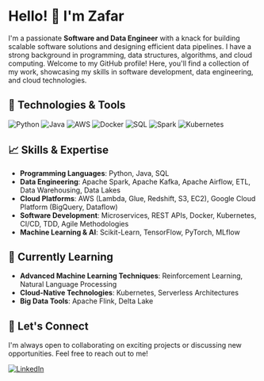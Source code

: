 # Hello! 👋 I'm Zafar

I'm a passionate **Software and Data Engineer** with a knack for building scalable software solutions and designing efficient data pipelines. I have a strong background in programming, data structures, algorithms, and cloud computing. Welcome to my GitHub profile! Here, you'll find a collection of my work, showcasing my skills in software development, data engineering, and cloud technologies.

## 🔧 **Technologies & Tools**

![Python](https://img.shields.io/badge/-Python-3776AB?logo=python&logoColor=white&style=for-the-badge)
![Java](https://img.shields.io/badge/-Java-007396?logo=java&logoColor=white&style=for-the-badge)
![AWS](https://img.shields.io/badge/-AWS-232F3E?logo=amazon-aws&logoColor=white&style=for-the-badge)
![Docker](https://img.shields.io/badge/-Docker-2496ED?logo=docker&logoColor=white&style=for-the-badge)
![SQL](https://img.shields.io/badge/-SQL-4479A1?logo=MySQL&logoColor=white&style=for-the-badge)
![Spark](https://img.shields.io/badge/-Apache%20Spark-E25A1C?logo=apache-spark&logoColor=white&style=for-the-badge)
![Kubernetes](https://img.shields.io/badge/-Kubernetes-326CE5?logo=kubernetes&logoColor=white&style=for-the-badge)


## 📈 **Skills & Expertise**

- **Programming Languages**: Python, Java, SQL
- **Data Engineering**: Apache Spark, Apache Kafka, Apache Airflow, ETL, Data Warehousing, Data Lakes
- **Cloud Platforms**: AWS (Lambda, Glue, Redshift, S3, EC2), Google Cloud Platform (BigQuery, Dataflow)
- **Software Development**: Microservices, REST APIs, Docker, Kubernetes, CI/CD, TDD, Agile Methodologies
- **Machine Learning & AI**: Scikit-Learn, TensorFlow, PyTorch, MLflow

## 🌱 **Currently Learning**

- **Advanced Machine Learning Techniques**: Reinforcement Learning, Natural Language Processing
- **Cloud-Native Technologies**: Kubernetes, Serverless Architectures
- **Big Data Tools**: Apache Flink, Delta Lake


## 🤝 **Let's Connect**

I'm always open to collaborating on exciting projects or discussing new opportunities. Feel free to reach out to me!

[![LinkedIn](https://img.shields.io/badge/-LinkedIn-0077B5?logo=linkedin&logoColor=white&style=for-the-badge)]([https://www.linkedin.com/in/yourprofile/](https://www.linkedin.com/in/zafarmohiuddinkhan/))

